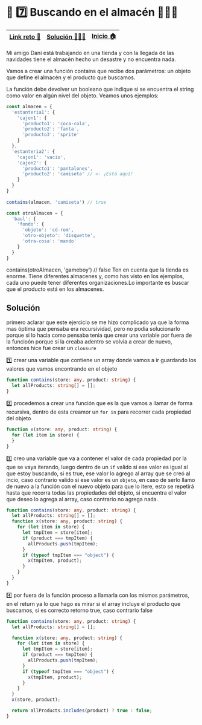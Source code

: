 # 🎯 7️⃣ Buscando en el almacén 🏪🏪🏪

| [Link reto 🔗](https://2021.adventjs.dev/challenges/07) | [Solución 👨🏻‍💻](#solución) | [Inicio 🏠](../README.md) |
| ------------------------------------------------------- | ------------------------ | ------------------------- |

Mi amigo Dani está trabajando en una tienda y con la llegada de las navidades tiene el almacén hecho un desastre y no encuentra nada.

Vamos a crear una función contains que recibe dos parámetros: un objeto que define el almacén y el producto que buscamos.

La función debe devolver un booleano que indique si se encuentra el string como valor en algún nivel del objeto. Veamos unos ejemplos:

```ts
const almacen = {
  'estanteria1': {
    'cajon1': {
      'producto1': 'coca-cola',
      'producto2': 'fanta',
      'producto3': 'sprite'
    }
  },
  'estanteria2': {
    'cajon1': 'vacio',
    'cajon2': {
      'producto1': 'pantalones',
      'producto2': 'camiseta' // <- ¡Está aquí!
    }
  }
}
            
contains(almacen, 'camiseta') // true

const otroAlmacen = {
  'baul': {
    'fondo': {
      'objeto': 'cd-rom',
      'otro-objeto': 'disquette',
      'otra-cosa': 'mando'
    }
  }
}
```
  
contains(otroAlmacen, 'gameboy') // false
Ten en cuenta que la tienda es enorme. Tiene diferentes almacenes y, como has visto en los ejemplos, cada uno puede tener diferentes organizaciones.Lo importante es buscar que el producto está en los almacenes.

## Solución

primero aclarar que este ejercicio se me hizo complicado ya que la forma mas óptima que pensaba era recursividad, pero no podia solucionarlo porque si lo hacia como pensaba tenia que crear una variable por fuera de la funcioón porque si la creaba adentro se volvia a crear de nuevo, entonces hice fue crear un `clousure`

1️⃣ crear una variable que contiene un array donde vamos a ir guardando los valores que vamos encontrando en el objeto

```ts
function contains(store: any, product: string) {
  let allProducts: string[] = [];
}
```

2️⃣ procedemos a crear una función que es la que vamos a llamar de forma recursiva, dentro de esta creamor un `for in` para recorrer cada propiedad del objeto

```ts
function x(store: any, product: string) {
  for (let item in store) {
  }
}
```

3️⃣ creo una variable que va a contener el valor de cada propiedad por la que se vaya iterando, luego dentro de un `if` valido si ese valor es igual al que estoy buscando, si es true, ese valor lo agrego al array que se creó al incio, caso contrario valido si ese valor es un `objeto`, en caso de serlo llamo de nuevo a la función con el nuevo objeto para que lo itere, esto se repetirá hasta que recorra todas las propiedades del objeto, si encuentra el valor que deseo lo agrega al array, caso contrario no agrega nada.

```ts
function contains(store: any, product: string) {
  let allProducts: string[] = [];
  function x(store: any, product: string) {
    for (let item in store) {
      let tmpItem = store[item];
      if (product === tmpItem) {
        allProducts.push(tmpItem);
      }
      if (typeof tmpItem === "object") {
        x(tmpItem, product);
      }
    }
  }
}
```

4️⃣ por fuera de la función proceso a llamarla con los mismos parámetros, en el return ya lo que hago es mirar si el array incluye el producto que buscamos, si es correcto retorno true, caso contrario false

```ts
function contains(store: any, product: string) {
  let allProducts: string[] = [];

  function x(store: any, product: string) {
    for (let item in store) {
      let tmpItem = store[item];
      if (product === tmpItem) {
        allProducts.push(tmpItem);
      }
      if (typeof tmpItem === "object") {
        x(tmpItem, product);
      }
    }
  }
  x(store, product);

  return allProducts.includes(product) ? true : false;
}
```
